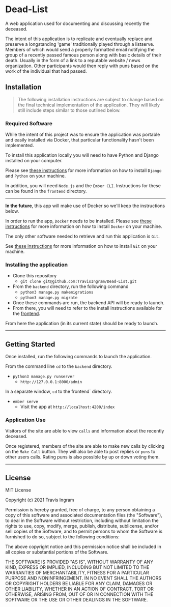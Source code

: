 # Dead-List
A web application used for documenting and discussing recently the deceased.

The intent of this application is to replicate and eventually replace and preserve a longstanding 'game' traditionally played through a listserve.  Members of which would send a properly formatted email notifying the group of a recently passed famous person along with basic details of their death.  Usually in the form of a link to a reputable website / news organization.  Other participants would then reply with puns based on the work of the individual that had passed.

## Installation

> The following installation instructions are subject to change based on the final technical implementation of the application.  They will likely still include steps similar to those outlined below.

### Required Software
While the intent of this project was to ensure the application was portable and easily installed via Docker, that particular functionality hasn't been implemented.

To install this application locally you will need to have Python and Django installed on your computer.

Please see [these instructions](https://docs.djangoproject.com/en/3.1/topics/install/) for more information on how to install `Django` and `Python` on your machine.

In addition, you will need `Node.js` and the `Ember CLI`. Instructions for these can be found in the `frontend` directory.

----

**In the future**, this app will make use of Docker so we'll keep the instructions below.

In order to run the app, `Docker` needs to be installed.
Please see [these instructions](https://docs.docker.com/desktop/) for more information on how to install `Docker` on your machine.

The only other software needed to retrieve and run this application is `Git`.

See [these instructions](https://git-scm.com/book/en/v2/Getting-Started-Installing-Git) for more information on how to install `Git` on your machine.

### Installing the application

* Clone this repository
  * `git clone git@github.com:TravisIngram/Dead-List.git`
* From the `backend` directory, run the following command
  * `python3 manage.py makemigrations`
  * `python3 manage.py migrate`
* Once these commands are run, the backend API will be ready to launch.
* From there, you will need to refer to the install instructions available for the [frontend](https://github.com/TravisIngram/Dead-List/tree/main/frontend).

From here the application (in its current state) should be ready to launch.

----

## Getting Started

Once installed, run the following commands to launch the application.

From the command line `cd` to the `backend` directory.
 * `python3 manage.py runserver`
   * `http://127.0.0.1:8000/admin`

In a separate window, `cd` to the frontend` directory.
* `ember serve`
  * Visit the app at `http://localhost:4200/index`


### Application Use

Visitors of the site are able to view `calls` and information about the recently deceased.

Once registered, members of the site are able to make new calls by clicking on the `Make Call` button.  They will also be able to post replies or `puns` to other users calls.  Rating puns is also possible by up or down voting them.

----

## License

MIT License

Copyright (c) 2021 Travis Ingram

Permission is hereby granted, free of charge, to any person obtaining a copy
of this software and associated documentation files (the "Software"), to deal
in the Software without restriction, including without limitation the rights
to use, copy, modify, merge, publish, distribute, sublicense, and/or sell
copies of the Software, and to permit persons to whom the Software is
furnished to do so, subject to the following conditions:

The above copyright notice and this permission notice shall be included in all
copies or substantial portions of the Software.

THE SOFTWARE IS PROVIDED "AS IS", WITHOUT WARRANTY OF ANY KIND, EXPRESS OR
IMPLIED, INCLUDING BUT NOT LIMITED TO THE WARRANTIES OF MERCHANTABILITY,
FITNESS FOR A PARTICULAR PURPOSE AND NONINFRINGEMENT. IN NO EVENT SHALL THE
AUTHORS OR COPYRIGHT HOLDERS BE LIABLE FOR ANY CLAIM, DAMAGES OR OTHER
LIABILITY, WHETHER IN AN ACTION OF CONTRACT, TORT OR OTHERWISE, ARISING FROM,
OUT OF OR IN CONNECTION WITH THE SOFTWARE OR THE USE OR OTHER DEALINGS IN THE
SOFTWARE.